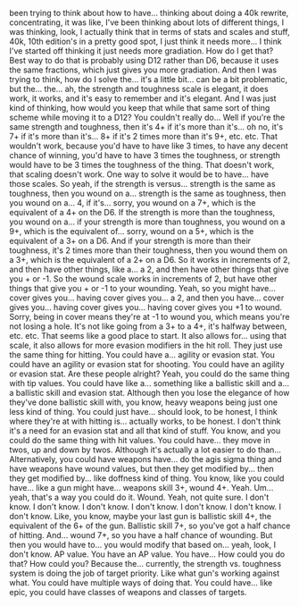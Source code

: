 ﻿been trying to think about how to have...
thinking about doing a 40k rewrite, concentrating, it was like, I've been thinking about lots
of different things, I was thinking, look, I actually think that in terms of stats and
scales and stuff, 40k, 10th edition's in a pretty good spot, I just think it needs more...
I think I've started off thinking it just needs more gradiation. How do I get that?
Best way to do that is probably using D12 rather than D6, because it uses the same fractions,
which just gives you more gradiation. And then I was trying to think, how do I solve
the... it's a little bit... can be a bit problematic, but the...
the... ah, the strength and toughness scale is elegant, it does work, it works, and it's
easy to remember and it's elegant. And I was just kind of thinking, how would you keep that
while that same sort of thing scheme while moving it to a D12? You couldn't really do...
Well if you're the same strength and toughness, then it's 4+ if it's more than it's... oh
no, it's 7+ if it's more than it's... 8+ if it's 2 times more than it's 9+, etc. etc.
That wouldn't work, because you'd have to have like 3 times, to have any decent chance of
winning, you'd have to have 3 times the toughness, or strength would have to be 3 times the toughness
of the thing. That doesn't work, that scaling doesn't work. One way to solve it would be
to have... have those scales. So yeah, if the strength is versus... strength is the same
as toughness, then you wound on a... strength is the same as toughness, then you wound on
a... 4, if it's... sorry, you wound on a 7+, which is the equivalent of a 4+ on the D6.
If the strength is more than the toughness, you wound on a... if your strength is more
than toughness, you wound on a 9+, which is the equivalent of... sorry, wound on a 5+,
which is the equivalent of a 3+ on a D6. And if your strength is more than their toughness,
it's 2 times more than their toughness, then you wound them on a 3+, which is the equivalent
of a 2+ on a D6. So it works in increments of 2, and then have other things, like a...
a 2, and then have other things that give you + or -1. So the wound scale works in increments
of 2, but have other things that give you + or -1 to your wounding.
Yeah, so you might have... cover gives you... having cover gives you... a 2, and then you
have... cover gives you... having cover gives you... having cover gives you +1 to wound.
Sorry, being in cover means they're at -1 to wound you, which means you're not losing
a hole. It's not like going from a 3+ to a 4+, it's halfway between, etc. etc. That seems
like a good place to start. It also allows for... using that scale, it also allows for
more evasion modifiers in the hit roll. They just use the same thing for hitting. You could
have a... agility or evasion stat. You could have an agility or evasion stat for shooting.
You could have an agility or evasion stat. Are these people alright? Yeah, you could do
the same thing with tip values. You could have like a... something like a ballistic skill
and a... a ballistic skill and evasion stat. Although then you lose the elegance of how
they've done ballistic skill with, you know, heavy weapons being just one less kind of
thing. You could just have... should look, to be honest, I think where they're at with
hitting is... actually works, to be honest. I don't think it's a need for an evasion stat
and all that kind of stuff. You know, and you could do the same thing with hit values.
You could have... they move in twos, up and down by twos. Although it's actually a lot
easier to do than... Alternatively, you could have weapons have... do the agis sigma thing
and have weapons have wound values, but then they get modified by... then they get modified
by... like doffness kind of thing. You know, like you could have... like a gun might have...
weapons skill 3+, wound 4+.
Yeah. Um... yeah, that's a way you could do it. Wound. Yeah, not quite sure.
I don't know. I don't know. I don't know. I don't know. I don't know. I don't know.
I don't know. Like, you know, maybe your last gun is ballistic skill 4+, the equivalent of
the 6+ of the gun. Ballistic skill 7+, so you've got a half chance of hitting. And...
wound 7+, so you have a half chance of wounding. But then you would have to... you would modify
that based on... yeah, look, I don't know. AP value. You have an AP value. You have...
How could you do that? How could you? Because the... currently, the strength vs. toughness
system is doing the job of target priority. Like what gun's working against what. You
could have multiple ways of doing that. You could have... like epic, you could have classes
of weapons and classes of targets.
